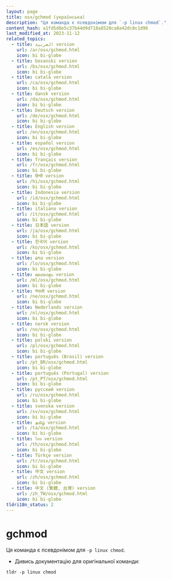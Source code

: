 ```yaml
---
layout: page
title: osx/gchmod (українська)
description: "Ця команда є псевдонімом для `-p linux chmod`."
content_hash: a1fd5d8e5c37b44d9d718a8520ca8a42dc8c1d96
last_modified_at: 2023-11-12
related_topics:
  - title: العربية version
    url: /ar/osx/gchmod.html
    icon: bi bi-globe
  - title: bosanski version
    url: /bs/osx/gchmod.html
    icon: bi bi-globe
  - title: català version
    url: /ca/osx/gchmod.html
    icon: bi bi-globe
  - title: dansk version
    url: /da/osx/gchmod.html
    icon: bi bi-globe
  - title: Deutsch version
    url: /de/osx/gchmod.html
    icon: bi bi-globe
  - title: English version
    url: /en/osx/gchmod.html
    icon: bi bi-globe
  - title: español version
    url: /es/osx/gchmod.html
    icon: bi bi-globe
  - title: français version
    url: /fr/osx/gchmod.html
    icon: bi bi-globe
  - title: हिन्दी version
    url: /hi/osx/gchmod.html
    icon: bi bi-globe
  - title: Indonesia version
    url: /id/osx/gchmod.html
    icon: bi bi-globe
  - title: italiano version
    url: /it/osx/gchmod.html
    icon: bi bi-globe
  - title: 日本語 version
    url: /ja/osx/gchmod.html
    icon: bi bi-globe
  - title: 한국어 version
    url: /ko/osx/gchmod.html
    icon: bi bi-globe
  - title: ລາວ version
    url: /lo/osx/gchmod.html
    icon: bi bi-globe
  - title: മലയാളം version
    url: /ml/osx/gchmod.html
    icon: bi bi-globe
  - title: नेपाली version
    url: /ne/osx/gchmod.html
    icon: bi bi-globe
  - title: Nederlands version
    url: /nl/osx/gchmod.html
    icon: bi bi-globe
  - title: norsk version
    url: /no/osx/gchmod.html
    icon: bi bi-globe
  - title: polski version
    url: /pl/osx/gchmod.html
    icon: bi bi-globe
  - title: português (Brasil) version
    url: /pt_BR/osx/gchmod.html
    icon: bi bi-globe
  - title: português (Portugal) version
    url: /pt_PT/osx/gchmod.html
    icon: bi bi-globe
  - title: русский version
    url: /ru/osx/gchmod.html
    icon: bi bi-globe
  - title: svenska version
    url: /sv/osx/gchmod.html
    icon: bi bi-globe
  - title: தமிழ் version
    url: /ta/osx/gchmod.html
    icon: bi bi-globe
  - title: ไทย version
    url: /th/osx/gchmod.html
    icon: bi bi-globe
  - title: Türkçe version
    url: /tr/osx/gchmod.html
    icon: bi bi-globe
  - title: 中文 version
    url: /zh/osx/gchmod.html
    icon: bi bi-globe
  - title: 中文 (繁體, 台灣) version
    url: /zh_TW/osx/gchmod.html
    icon: bi bi-globe
tldri18n_status: 2
---
```

# gchmod

Ця команда є псевдонімом для `-p linux chmod`.

- Дивись документацію для оригінальної команди:

`tldr -p linux chmod`
